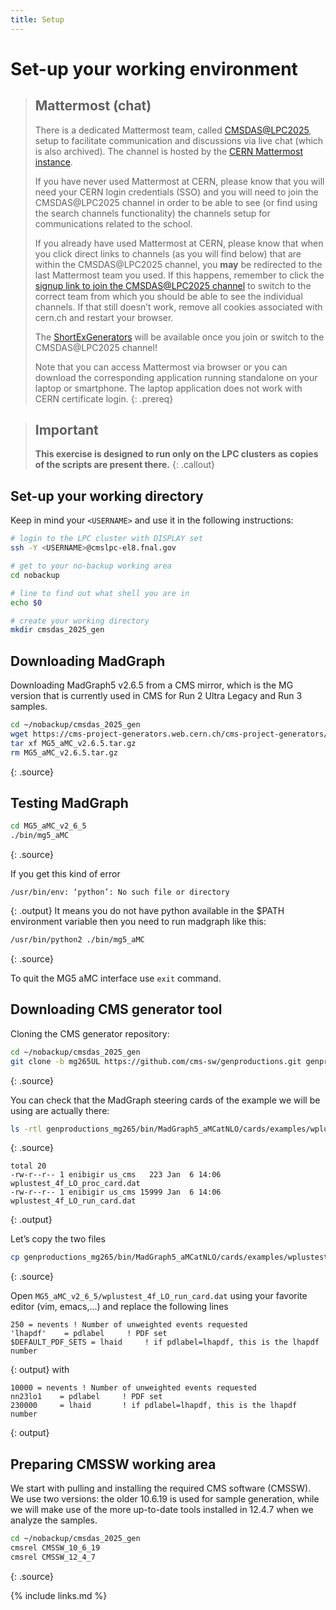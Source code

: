```yaml
---
title: Setup
---
```

# Set-up your working environment

> ## Mattermost (chat)
> There is a dedicated Mattermost team, called [CMSDAS@LPC2025](https://mattermost.web.cern.ch/cmsdaslpc2025/channels/town-square), setup to facilitate communication and discussions via live chat (which is also archived). The channel is hosted by the [CERN Mattermost instance](https://mattermost.web.cern.ch/).
> 
> If you have never used Mattermost at CERN, please know that you will need your CERN login credentials (SSO) and you will need to join the CMSDAS@LPC2025 channel in order to be able to see (or find using the search channels functionality) the channels setup for communications related to the school.
> 
> If you already have used Mattermost at CERN, please know that when you click direct links to channels (as you will find below) that are within the CMSDAS@LPC2025 channel, you **may** be redirected to the last Mattermost team you used. If this happens, remember to click the [signup link to join the CMSDAS@LPC2025 channel](https://mattermost.web.cern.ch/login?redirect_to=%2Fcmsdaslpc2025%2Fchannels%2Ftown-square) to switch to the correct team from which you should be able to see the individual channels. If that still doesn’t work, remove all cookies associated with cern.ch and restart your browser.
> 
> The [ShortExGenerators](https://mattermost.web.cern.ch/cmsdaslpc2025/channels/ShortExGenerators) will be available once you join or switch to the CMSDAS@LPC2025 channel!
> 
> Note that you can access Mattermost via browser or you can download the corresponding application running standalone on your laptop or smartphone. The laptop application does not work with CERN certificate login.
{: .prereq}

> ## Important
> **This exercise is designed to run only on the LPC clusters as copies of the scripts are present there.**
{: .callout}
## Set-up your working directory
Keep in mind your `<USERNAME>` and use it in the following instructions:
~~~bash
# login to the LPC cluster with DISPLAY set
ssh -Y <USERNAME>@cmslpc-el8.fnal.gov

# get to your no-backup working area
cd nobackup

# line to find out what shell you are in
echo $0

# create your working directory
mkdir cmsdas_2025_gen
~~~

<!-- The following commands are tested on the LPC cluster, using the bash shell.
You can run `echo "$SHELL"` to check that you are indeed running bash.
Add the following lines to your `~/.bash_profile` file
~~~bash
export CDGPATH=${HOME}/nobackup/cmsdas_2025_gen
source /cvmfs/cms.cern.ch/cmsset_default.sh
~~~
{: .source}
Run `bash -l` to restart bash, or alternatively `source ~/.bash_profile` to activate your change. You don't need to rerun this command next time you re-login to the LPC cluster. -->


## Downloading MadGraph

Downloading MadGraph5 v2.6.5 from a CMS mirror, which is the MG version that is currently used in CMS for Run 2 Ultra Legacy and Run 3 samples.
~~~bash
cd ~/nobackup/cmsdas_2025_gen
wget https://cms-project-generators.web.cern.ch/cms-project-generators/MG5_aMC_v2.6.5.tar.gz
tar xf MG5_aMC_v2.6.5.tar.gz
rm MG5_aMC_v2.6.5.tar.gz
~~~
{: .source}

## Testing MadGraph
~~~bash
cd MG5_aMC_v2_6_5
./bin/mg5_aMC
~~~
{: .source}

If you get this kind of error
~~~
/usr/bin/env: ‘python’: No such file or directory
~~~
{: .output}
It means you do not have python available in the $PATH environment variable then you need to run madgraph like this:
~~~bash
/usr/bin/python2 ./bin/mg5_aMC
~~~
{: .source}

To quit the MG5 aMC interface use `exit` command.

## Downloading CMS generator tool

Cloning the CMS generator repository:
~~~bash
cd ~/nobackup/cmsdas_2025_gen
git clone -b mg265UL https://github.com/cms-sw/genproductions.git genproductions_mg265
~~~
{: .source}

You can check that the MadGraph steering cards of the example we will be using are actually there:
~~~bash
ls -rtl genproductions_mg265/bin/MadGraph5_aMCatNLO/cards/examples/wplustest_4f_LO/
~~~
{: .source}

~~~
total 20
-rw-r--r-- 1 enibigir us_cms   223 Jan  6 14:06 wplustest_4f_LO_proc_card.dat
-rw-r--r-- 1 enibigir us_cms 15999 Jan  6 14:06 wplustest_4f_LO_run_card.dat
~~~
{: .output}

Let’s copy the two files
~~~bash
cp genproductions_mg265/bin/MadGraph5_aMCatNLO/cards/examples/wplustest_4f_LO/*.dat MG5_aMC_v2_6_5/
~~~
{: .source}

Open `MG5_aMC_v2_6_5/wplustest_4f_LO_run_card.dat` using your favorite editor (vim, emacs,...)
and replace the following lines
~~~
250 = nevents ! Number of unweighted events requested
'lhapdf'    = pdlabel     ! PDF set
$DEFAULT_PDF_SETS = lhaid     ! if pdlabel=lhapdf, this is the lhapdf number
~~~
{: output}
with
~~~
10000 = nevents ! Number of unweighted events requested
nn23lo1    = pdlabel     ! PDF set                                     
230000     = lhaid       ! if pdlabel=lhapdf, this is the lhapdf number
~~~
{: output}

## Preparing CMSSW working area
We start with pulling and installing the required CMS software (CMSSW).
We use two versions: the older 10.6.19 is used for sample generation,
while we will make use of the more up-to-date tools installed in 12.4.7 when we analyze the samples.
~~~bash
cd ~/nobackup/cmsdas_2025_gen
cmsrel CMSSW_10_6_19
cmsrel CMSSW_12_4_7
~~~
{: .source}

<!-- Cloning extra scripts and config files
~~~bash
git clone https://github.com/danbarto/gen-cmsdas-2023.git
~~~
{: .source} -->


{% include links.md %}
